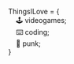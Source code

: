ThingsILove = {<br>
&nbsp;&nbsp;&nbsp;&nbsp;🕹️ videogames;<br>
&nbsp;&nbsp;&nbsp;&nbsp;⌨️ coding;<br>
&nbsp;&nbsp;&nbsp;&nbsp;🎸 punk;<br>
  }<br>
